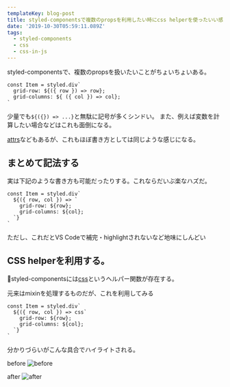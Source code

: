 ```yaml
---
templateKey: blog-post
title: styled-componentsで複数のpropsを利用したい時にcss helperを使ったいい感じのやり方を考える
date: '2019-10-30T05:59:11.089Z'
tags:
  - styled-components
  - css
  - css-in-js
---
```

<!-- react-syntax-highglighterがjs + template functionで死んでいる -->
styled-componentsで、複数のpropsを扱いたいことがちょいちょいある。

```
const Item = styled.div`
  grid-row: ${({ row }) => row};
  grid-columns: ${ ({ col }) => col};
`
```

少量でも`${({}) => ...}`と無駄に記号が多くシンドい。
また、例えば変数を計算したい場合などはこれも面倒になる。

[attrs](https://www.styled-components.com/docs/api#attrs)などもあるが、これもほぼ書き方としては同じような感じになる。

## まとめて記法する

実は下記のような書き方も可能だったりする。これならだいぶ楽なハズだ。

```
const Item = styled.div`
  ${({ row, col }) => `
    grid-row: ${row};
    grid-columns: ${col};
  `}
`
```

ただし、これだとVS Codeで補完・highlightされないなど地味にしんどい

## CSS helperを利用する。

styled-componentsには[css](https://www.styled-components.com/docs/api#css)というヘルパー関数が存在する。

元来はmixinを処理するものだが、これを利用してみる

```
const Item = styled.div`
  ${({ row, col }) => css`
    grid-row: ${row};
    grid-columns: ${col};
  `}
`
```

分かりづらいがこんな具合でハイライトされる。

before
![before](https://user-images.githubusercontent.com/13282103/67833274-8bd81000-fb27-11e9-8f71-f54f73e04b0a.png)

after
![after](https://user-images.githubusercontent.com/13282103/67833275-8bd81000-fb27-11e9-8171-a57feda3243c.png)

